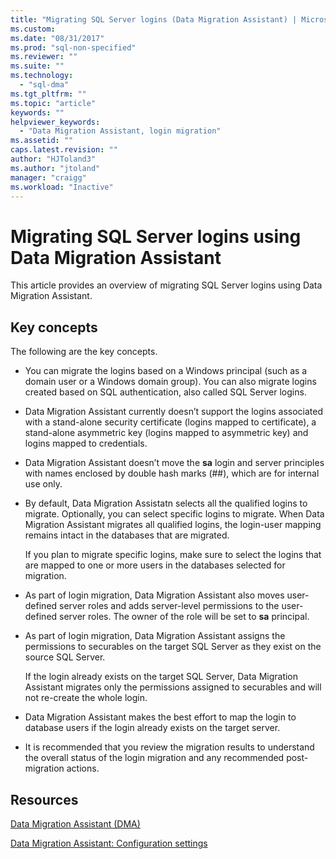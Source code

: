 ```yaml
---
title: "Migrating SQL Server logins (Data Migration Assistant) | Microsoft Docs"
ms.custom: 
ms.date: "08/31/2017"
ms.prod: "sql-non-specified"
ms.reviewer: ""
ms.suite: ""
ms.technology: 
  - "sql-dma"
ms.tgt_pltfrm: ""
ms.topic: "article"
keywords: ""
helpviewer_keywords: 
  - "Data Migration Assistant, login migration"
ms.assetid: ""
caps.latest.revision: ""
author: "HJToland3"
ms.author: "jtoland"
manager: "craigg"
ms.workload: "Inactive"
---
```


# Migrating SQL Server logins using Data Migration Assistant

This article provides an overview of migrating SQL Server logins using Data Migration Assistant. 

## Key concepts
The following are the key concepts.

- You can migrate the logins based on a Windows principal (such as a domain user or a Windows domain group). You can also migrate logins created based on SQL authentication, also called SQL Server logins.

- Data Migration Assistant currently doesn’t support the logins associated with a stand-alone security certificate (logins mapped to certificate), a stand-alone asymmetric key (logins mapped to asymmetric key) and logins mapped to credentials.

- Data Migration Assistant doesn’t move the **sa** login and server principles with names enclosed by double hash marks (\#\#), which are for internal use only.

- By default, Data Migration Assistatn selects all the qualified logins to migrate. Optionally, you can select specific logins to migrate. When Data Migration Assistant migrates all qualified logins, the login-user mapping remains intact in the databases that are migrated. 

  If you plan to migrate specific logins, make sure to select the logins that are mapped to one or more users in the databases selected for migration.

- As part of login migration, Data Migration Assistant also moves user-defined server roles and adds server-level permissions to the user-defined server roles. The owner of the role will be set to **sa** principal.

- As part of login migration, Data Migration Assistant assigns the permissions to securables on the target SQL Server as they exist on the source SQL Server. 

  If the login already exists on the target SQL Server, Data Migration Assistant migrates only the permissions assigned to securables and will not re-create the whole login.

- Data Migration Assistant makes the best effort to map the login to database users if the login already exists on the target server.

- It is recommended that you review the migration results to understand the overall status of the login migration and any recommended post-migration actions.

## Resources

[Data Migration Assistant (DMA)](../dma/dma-overview.md)

[Data Migration Assistant: Configuration settings](../dma/dma-configurationsettings.md)
